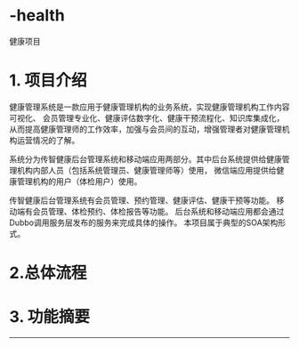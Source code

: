 # -health

健康项目

# 1. 项目介绍

健康管理系统是一款应用于健康管理机构的业务系统，实现健康管理机构工作内容可视化、
会员管理专业化、健康评估数字化、健康干预流程化、知识库集成化，
从而提高健康管理师的工作效率，加强与会员间的互动，增强管理者对健康管理机构运营情况的了解。

系统分为传智健康后台管理系统和移动端应用两部分。其中后台系统提供给健康管理机构内部人员（包括系统管理员、健康管理师等）使用，
微信端应用提供给健康管理机构的用户（体检用户）使用。

传智健康后台管理系统有会员管理、预约管理、健康评估、健康干预等功能。
移动端有会员管理、体检预约、体检报告等功能。
后台系统和移动端应用都会通过Dubbo调用服务层发布的服务来完成具体的操作。
本项目属于典型的SOA架构形式。

# 2.总体流程



# 3. 功能摘要



------------------

